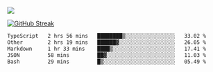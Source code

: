 ![](http://github-profile-summary-cards.vercel.app/api/cards/profile-details?username=sivori&theme=nightowl)

<a href="https://git.io/streak-stats"><img src="https://github-readme-streak-stats.herokuapp.com?user=sivori&theme=nightowl&card_width=700&card_height=200" alt="GitHub Streak" /></a>

<!--START_SECTION:waka-->

```txt
TypeScript   2 hrs 56 mins   ████████▒░░░░░░░░░░░░░░░░   33.02 %
Other        2 hrs 19 mins   ██████▓░░░░░░░░░░░░░░░░░░   26.05 %
Markdown     1 hr 33 mins    ████▒░░░░░░░░░░░░░░░░░░░░   17.41 %
JSON         58 mins         ██▓░░░░░░░░░░░░░░░░░░░░░░   11.03 %
Bash         29 mins         █▒░░░░░░░░░░░░░░░░░░░░░░░   05.49 %
```

<!--END_SECTION:waka-->

